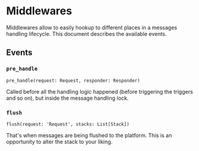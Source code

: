 Middlewares
===========

Middlewares allow to easily hookup to different places in a messages handling
lifecycle. This document describes the available events.

## Events

### `pre_handle`

```
pre_handle(request: Request, responder: Responder)
```

Called before all the handling logic happened (before triggering the triggers
and so on), but inside the message handling lock.

### `flush`

```
flush(request: 'Request', stacks: List[Stack])
```

That's when messages are being flushed to the platform. This is an opportunity
to alter the stack to your liking.
